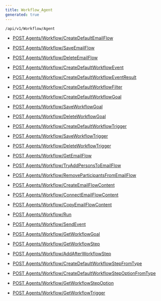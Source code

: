 ```yaml
---
title: Workflow_Agent
generated: true
---
```


```http
/api/v1/Workflow/Agent
```




* [POST Agents/Workflow/CreateDefaultEmailFlow](v1WorkflowAgent_CreateDefaultEmailFlow.md)

* [POST Agents/Workflow/SaveEmailFlow](v1WorkflowAgent_SaveEmailFlow.md)

* [POST Agents/Workflow/DeleteEmailFlow](v1WorkflowAgent_DeleteEmailFlow.md)

* [POST Agents/Workflow/CreateDefaultWorkflowEvent](v1WorkflowAgent_CreateDefaultWorkflowEvent.md)

* [POST Agents/Workflow/CreateDefaultWorkflowEventResult](v1WorkflowAgent_CreateDefaultWorkflowEventResult.md)

* [POST Agents/Workflow/CreateDefaultWorkflowFilter](v1WorkflowAgent_CreateDefaultWorkflowFilter.md)

* [POST Agents/Workflow/CreateDefaultWorkflowGoal](v1WorkflowAgent_CreateDefaultWorkflowGoal.md)

* [POST Agents/Workflow/SaveWorkflowGoal](v1WorkflowAgent_SaveWorkflowGoal.md)

* [POST Agents/Workflow/DeleteWorkflowGoal](v1WorkflowAgent_DeleteWorkflowGoal.md)

* [POST Agents/Workflow/CreateDefaultWorkflowTrigger](v1WorkflowAgent_CreateDefaultWorkflowTrigger.md)

* [POST Agents/Workflow/SaveWorkflowTrigger](v1WorkflowAgent_SaveWorkflowTrigger.md)

* [POST Agents/Workflow/DeleteWorkflowTrigger](v1WorkflowAgent_DeleteWorkflowTrigger.md)

* [POST Agents/Workflow/GetEmailFlow](v1WorkflowAgent_GetEmailFlow.md)

* [POST Agents/Workflow/TryAddPersonsToEmailFlow](v1WorkflowAgent_TryAddPersonsToEmailFlow.md)

* [POST Agents/Workflow/RemoveParticipantsFromEmailFlow](v1WorkflowAgent_RemoveParticipantsFromEmailFlow.md)

* [POST Agents/Workflow/CreateEmailFlowContent](v1WorkflowAgent_CreateEmailFlowContent.md)

* [POST Agents/Workflow/ConnectEmailFlowContent](v1WorkflowAgent_ConnectEmailFlowContent.md)

* [POST Agents/Workflow/CopyEmailFlowContent](v1WorkflowAgent_CopyEmailFlowContent.md)

* [POST Agents/Workflow/Run](v1WorkflowAgent_Run.md)

* [POST Agents/Workflow/SendEvent](v1WorkflowAgent_SendEvent.md)

* [POST Agents/Workflow/GetWorkflowGoal](v1WorkflowAgent_GetWorkflowGoal.md)

* [POST Agents/Workflow/GetWorkflowStep](v1WorkflowAgent_GetWorkflowStep.md)

* [POST Agents/Workflow/AddAfterWorkflowStep](v1WorkflowAgent_AddAfterWorkflowStep.md)

* [POST Agents/Workflow/CreateDefaultWorkflowStepFromType](v1WorkflowAgent_CreateDefaultWorkflowStepFromType.md)

* [POST Agents/Workflow/CreateDefaultWorkflowStepOptionFromType](v1WorkflowAgent_CreateDefaultWorkflowStepOptionFromType.md)

* [POST Agents/Workflow/GetWorkflowStepOption](v1WorkflowAgent_GetWorkflowStepOption.md)

* [POST Agents/Workflow/GetWorkflowTrigger](v1WorkflowAgent_GetWorkflowTrigger.md)